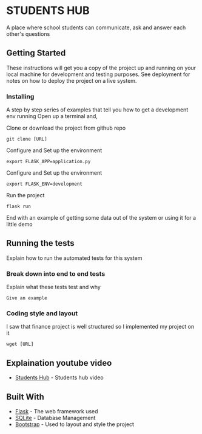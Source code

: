 # STUDENTS HUB

A place where school students can communicate, ask and answer each other's questions

## Getting Started

These instructions will get you a copy of the project up and running on your local machine for development and testing purposes. See deployment for notes on how to deploy the project on a live system.


### Installing

A step by step series of examples that tell you how to get a development env running
Open up a terminal and,

Clone or download the project from github repo

```
git clone [URL]
```

Configure and Set up the environment 

```
export FLASK_APP=application.py
```


Configure and Set up the environment 

```
export FLASK_ENV=development
```

Run the project

```
flask run
```


End with an example of getting some data out of the system or using it for a little demo

## Running the tests

Explain how to run the automated tests for this system

### Break down into end to end tests

Explain what these tests test and why

```
Give an example
```

### Coding style and layout

I saw that finance project is well structured so I implemented my project on it

```
wget [URL]
```
## Explaination youtube video
* [Students Hub](https://flask-doc.readthedocs.io/en/latest/) - Students hub video

## Built With

* [Flask](https://www.youtube.com/watch?v=A57qybi5ODo) - The web framework used
* [SQLite](https://www.sqlite.org) - Database Management
* [Bootstrap](https://getbootstrap.com/) - Used to layout and style the project


